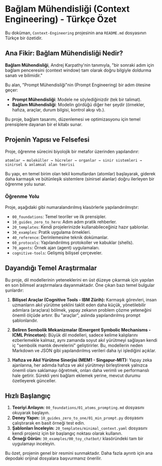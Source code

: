 # Bağlam Mühendisliği (Context Engineering) - Türkçe Özet

Bu doküman, `Context-Engineering` projesinin ana `README.md` dosyasının Türkçe bir özetidir.

## Ana Fikir: Bağlam Mühendisliği Nedir?

**Bağlam Mühendisliği**, Andrej Karpathy'nin tanımıyla, "bir sonraki adım için bağlam penceresini (context window) tam olarak doğru bilgiyle doldurma sanatı ve bilimidir."

Bu alan, "Prompt Mühendisliği"nin (Prompt Engineering) bir adım ötesine geçer:

*   **Prompt Mühendisliği**: Modele ne söylediğinizdir (tek bir talimat).
*   **Bağlam Mühendisliği**: Modelin gördüğü diğer her şeydir (örnekler, hafıza, araçlar, durum bilgisi, kontrol akışı vb.).

Bu proje, bağlam tasarımı, düzenlemesi ve optimizasyonu için temel prensiplere dayanan bir el kitabı sunar.

## Projenin Yapısı ve Felsefesi

Proje, öğrenme sürecini biyolojik bir metafor üzerinden yapılandırır:

`atomlar → moleküller → hücreler → organlar → sinir sistemleri → sinirsel & anlamsal alan teorisi`

Bu yapı, en temel birim olan tekil komutlardan (atomlar) başlayarak, giderek daha karmaşık ve bütünleşik sistemlere (sinirsel alanlar) doğru ilerleyen bir öğrenme yolu sunar.

### Öğrenme Yolu

Proje, aşağıdaki gibi numaralandırılmış klasörlerle yapılandırılmıştır:

*   `00_foundations`: Temel teoriler ve ilk prensipler.
*   `10_guides_zero_to_hero`: Adım adım pratik rehberler.
*   `20_templates`: Kendi projelerinizde kullanabileceğiniz hazır şablonlar.
*   `30_examples`: Pratik uygulama örnekleri.
*   `40_reference`: Derinlemesine teknik dokümanlar.
*   `60_protocols`: Yapılandırılmış protokoller ve kabuklar (shells).
*   `70_agents`: Örnek ajan (agent) uygulamaları.
*   `cognitive-tools`: Gelişmiş bilişsel çerçeveler.

## Dayandığı Temel Araştırmalar

Bu proje, dil modellerinin yeteneklerini en üst düzeye çıkarmak için yapılan en son bilimsel araştırmalara dayanmaktadır. Öne çıkan bazı temel bulgular şunlardır:

1.  **Bilişsel Araçlar (Cognitive Tools - IBM Zürih):** Karmaşık görevleri, insan uzmanların akıl yürütme şeklini taklit eden daha küçük, yönetilebilir adımlara (araçlara) bölmek, yapay zekanın problem çözme yeteneğini önemli ölçüde artırır. Bu "araçlar", aslında yapılandırılmış prompt şablonlarıdır.

2.  **Beliren Sembolik Mekanizmalar (Emergent Symbolic Mechanisms - ICML Princeton):** Büyük dil modelleri, sadece kelime kalıplarını ezberlemekle kalmaz, aynı zamanda soyut akıl yürütmeyi sağlayan kendi iç "sembolik mantık devrelerini" geliştirirler. Bu, modellerin neden Markdown ve JSON gibi yapılandırılmış verileri daha iyi işlediğini açıklar.

3.  **Hafıza ve Akıl Yürütme Sinerjisi (MEM1 - Singapur-MIT):** Yapay zeka ajanlarına, her adımda hafıza ve akıl yürütmeyi birleştirerek yalnızca önemli olanı saklamayı öğretmek, onları daha verimli ve performanslı hale getirir. Sürekli yeni bağlam eklemek yerine, mevcut durumu özetleyerek günceller.

## Hızlı Başlangıç

1.  **Teoriyi Anlayın:** `00_foundations/01_atoms_prompting.md` dosyasını okuyarak başlayın.
2.  **Deney Yapın:** `10_guides_zero_to_one/01_min_prompt.py` dosyasını çalıştırarak en basit örneği test edin.
3.  **Şablonları İnceleyin:** `20_templates/minimal_context.yaml` dosyasını kendi projeniz için bir başlangıç noktası olarak kullanın.
4.  **Örneği Görün:** `30_examples/00_toy_chatbot/` klasöründeki tam bir uygulamayı inceleyin.

Bu özet, projenin genel bir resmini sunmaktadır. Daha fazla ayrıntı için ana depodaki orijinal dosyalara başvurmanız önerilir.
